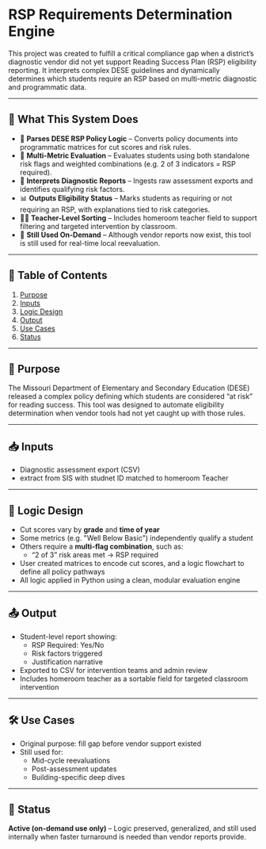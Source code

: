 # RSP Requirements Determination Engine

This project was created to fulfill a critical compliance gap when a district’s diagnostic vendor did not yet support Reading Success Plan (RSP) eligibility reporting. It interprets complex DESE guidelines and dynamically determines which students require an RSP based on multi-metric diagnostic and programmatic data.

---

## 🧭 What This System Does

- 📘 **Parses DESE RSP Policy Logic** – Converts policy documents into programmatic matrices for cut scores and risk rules.
- 🧠 **Multi-Metric Evaluation** – Evaluates students using both standalone risk flags and weighted combinations (e.g. 2 of 3 indicators = RSP required).
- 📝 **Interprets Diagnostic Reports** – Ingests raw assessment exports and identifies qualifying risk factors.
- 📊 **Outputs Eligibility Status** – Marks students as requiring or not requiring an RSP, with explanations tied to risk categories.
- 👩‍🏫 **Teacher-Level Sorting** – Includes homeroom teacher field to support filtering and targeted intervention by classroom.
- 🔁 **Still Used On-Demand** – Although vendor reports now exist, this tool is still used for real-time local reevaluation.

---

## 🔗 Table of Contents

1. [Purpose](#purpose)
2. [Inputs](#inputs)
3. [Logic Design](#logic-design)
4. [Output](#output)
5. [Use Cases](#use-cases)
6. [Status](#status)

---

## 📌 Purpose

The Missouri Department of Elementary and Secondary Education (DESE) released a complex policy defining which students are considered “at risk” for reading success. This tool was designed to automate eligibility determination when vendor tools had not yet caught up with those rules.

---

## 📥 Inputs

- Diagnostic assessment export (CSV)
- extract from SIS with studnet ID matched to homeroom Teacher
---

## 🔧 Logic Design

- Cut scores vary by **grade** and **time of year**
- Some metrics (e.g. "Well Below Basic") independently qualify a student
- Others require a **multi-flag combination**, such as:
  - “2 of 3” risk areas met → RSP required
- User created matrices to encode cut scores, and a logic flowchart to define all policy pathways
- All logic applied in Python using a clean, modular evaluation engine

---

## 📤 Output

- Student-level report showing:
  - RSP Required: Yes/No
  - Risk factors triggered
  - Justification narrative
- Exported to CSV for intervention teams and admin review
- Includes homeroom teacher as a sortable field for targeted classroom intervention

---

## 🛠 Use Cases

- Original purpose: fill gap before vendor support existed
- Still used for:
  - Mid-cycle reevaluations
  - Post-assessment updates
  - Building-specific deep dives

---

## 📌 Status

**Active (on-demand use only)** – Logic preserved, generalized, and still used internally when faster turnaround is needed than vendor reports provide.
